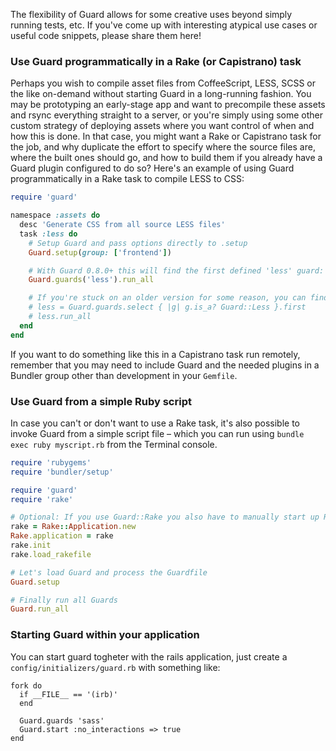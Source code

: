 The flexibility of Guard allows for some creative uses beyond simply running tests, etc. If you've come up with interesting atypical use cases or useful code snippets, please share them here!

### Use Guard programmatically in a Rake (or Capistrano) task

Perhaps you wish to compile asset files from CoffeeScript, LESS, SCSS or the like on-demand without starting Guard in a long-running fashion. You may be prototyping an early-stage app and want to precompile these assets and rsync everything straight to a server, or you're simply using some other custom strategy of deploying assets where you want control of when and how this is done. In that case, you might want a Rake or Capistrano task for the job, and why duplicate the effort to specify where the source files are, where the built ones should go, and how to build them if you already have a Guard plugin configured to do so? Here's an example of using Guard programmatically in a Rake task to compile LESS to CSS:

```ruby
require 'guard'

namespace :assets do
  desc 'Generate CSS from all source LESS files'
  task :less do
    # Setup Guard and pass options directly to .setup
    Guard.setup(group: ['frontend'])

    # With Guard 0.8.0+ this will find the first defined 'less' guard:
    Guard.guards('less').run_all

    # If you're stuck on an older version for some reason, you can find manually:
    # less = Guard.guards.select { |g| g.is_a? Guard::Less }.first
    # less.run_all
  end
end
```

If you want to do something like this in a Capistrano task run remotely, remember that you may need to include Guard and the needed plugins in a Bundler group other than development in your `Gemfile`.

### Use Guard from a simple Ruby script

In case you can't or don't want to use a Rake task, it's also possible to invoke Guard from a simple script file – which you can run using `bundle exec ruby myscript.rb` from the Terminal console.

```ruby
require 'rubygems'
require 'bundler/setup'

require 'guard'
require 'rake'

# Optional: If you use Guard::Rake you also have to manually start up Rake to be able to process the Rakefile
rake = Rake::Application.new
Rake.application = rake
rake.init
rake.load_rakefile

# Let's load Guard and process the Guardfile
Guard.setup

# Finally run all Guards
Guard.run_all
```

### Starting Guard within your application

You can start guard togheter with the rails application, just create a `config/initializers/guard.rb` with something like:

```
fork do
  if __FILE__ == '(irb)'
  end
  
  Guard.guards 'sass'
  Guard.start :no_interactions => true
end
```
